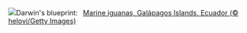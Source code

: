 ![](https://www.bing.com/th?id=OHR.GalapagosIguana_EN-GB6309526875_UHD.jpg&w=1000)Darwin's blueprint:&nbsp;&ensp;[Marine iguanas, Galápagos Islands, Ecuador (© helovi/Getty Images)](https://www.bing.com/th?id=OHR.GalapagosIguana_EN-GB6309526875_UHD.jpg)
<br><br/>

